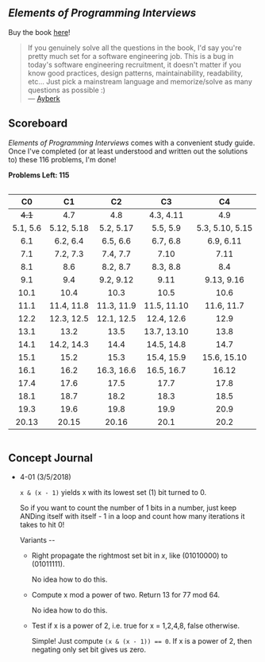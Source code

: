 ## *Elements of Programming Interviews*

Buy the book [here](https://smile.amazon.com/gp/product/1479274836/ref=od_aui_detailpages00?ie=UTF8&psc=1)!

> If you genuinely solve all the questions in the book, I'd say you're pretty much set for a software engineering job. This is a bug in today's software engineering recruitment, it doesn't matter if you know good practices, design patterns, maintainability, readability, etc... Just pick a mainstream language and memorize/solve as many questions as possible :) 
<br> &mdash; [Ayberk](https://www.goodreads.com/review/show/1139511605)

## Scoreboard

*Elements of Programming Interviews* comes with a convenient study guide. Once I've completed (or at least understood and written out the solutions to) these 116 problems, I'm done!

**Problems Left: 115**

<center>
<div style="overflow-x:auto">
<table style="width:100%">
  <thead>
    <tr>
      <th style="text-align: center">C0</th>
      <th style="text-align: center">C1</th>
      <th style="text-align: center">C2</th>
      <th style="text-align: center">C3</th>
      <th style="text-align: center">C4</th>
    </tr>
  </thead>
  <tbody>
    <tr>
      <td style="text-align: center"><s>4.1</s></td>
      <td style="text-align: center">4.7</td>
      <td style="text-align: center">4.8</td>
      <td style="text-align: center">4.3, 4.11</td>
      <td style="text-align: center">4.9</td>
    </tr>
    <tr>
      <td style="text-align: center">5.1, 5.6</td>
      <td style="text-align: center">5.12, 5.18</td>
      <td style="text-align: center">5.2, 5.17</td>
      <td style="text-align: center">5.5, 5.9</td>
      <td style="text-align: center">5.3, 5.10, 5.15</td>
    </tr>
    <tr>
      <td style="text-align: center">6.1</td>
      <td style="text-align: center">6.2, 6.4</td>
      <td style="text-align: center">6.5, 6.6</td>
      <td style="text-align: center">6.7, 6.8</td>
      <td style="text-align: center">6.9, 6.11</td>
    </tr>
    <tr>
      <td style="text-align: center">7.1</td>
      <td style="text-align: center">7.2, 7.3</td>
      <td style="text-align: center">7.4, 7.7</td>
      <td style="text-align: center">7.10</td>
      <td style="text-align: center">7.11</td>
    </tr>
    <tr>
      <td style="text-align: center">8.1</td>
      <td style="text-align: center">8.6</td>
      <td style="text-align: center">8.2, 8.7</td>
      <td style="text-align: center">8.3, 8.8</td>
      <td style="text-align: center">8.4</td>
    </tr>
    <tr>
      <td style="text-align: center">9.1</td>
      <td style="text-align: center">9.4</td>
      <td style="text-align: center">9.2, 9.12</td>
      <td style="text-align: center">9.11</td>
      <td style="text-align: center">9.13, 9.16</td>
    </tr>
    <tr>
      <td style="text-align: center">10.1</td>
      <td style="text-align: center">10.4</td>
      <td style="text-align: center">10.3</td>
      <td style="text-align: center">10.5</td>
      <td style="text-align: center">10.6</td>
    </tr>
    <tr>
      <td style="text-align: center">11.1</td>
      <td style="text-align: center">11.4, 11.8</td>
      <td style="text-align: center">11.3, 11.9</td>
      <td style="text-align: center">11.5, 11.10</td>
      <td style="text-align: center">11.6, 11.7</td>
    </tr>
    <tr>
      <td style="text-align: center">12.2</td>
      <td style="text-align: center">12.3, 12.5</td>
      <td style="text-align: center">12.1, 12.5</td>
      <td style="text-align: center">12.4, 12.6</td>
      <td style="text-align: center">12.9</td>
    </tr>
    <tr>
      <td style="text-align: center">13.1</td>
      <td style="text-align: center">13.2</td>
      <td style="text-align: center">13.5</td>
      <td style="text-align: center">13.7, 13.10</td>
      <td style="text-align: center">13.8</td>
    </tr>
    <tr>
      <td style="text-align: center">14.1</td>
      <td style="text-align: center">14.2, 14.3</td>
      <td style="text-align: center">14.4</td>
      <td style="text-align: center">14.5, 14.8</td>
      <td style="text-align: center">14.7</td>
    </tr>
    <tr>
      <td style="text-align: center">15.1</td>
      <td style="text-align: center">15.2</td>
      <td style="text-align: center">15.3</td>
      <td style="text-align: center">15.4, 15.9</td>
      <td style="text-align: center">15.6, 15.10</td>
    </tr>
    <tr>
      <td style="text-align: center">16.1</td>
      <td style="text-align: center">16.2</td>
      <td style="text-align: center">16.3, 16.6</td>
      <td style="text-align: center">16.5, 16.7</td>
      <td style="text-align: center">16.12</td>
    </tr>
    <tr>
      <td style="text-align: center">17.4</td>
      <td style="text-align: center">17.6</td>
      <td style="text-align: center">17.5</td>
      <td style="text-align: center">17.7</td>
      <td style="text-align: center">17.8</td>
    </tr>
    <tr>
      <td style="text-align: center">18.1</td>
      <td style="text-align: center">18.7</td>
      <td style="text-align: center">18.2</td>
      <td style="text-align: center">18.3</td>
      <td style="text-align: center">18.5</td>
    </tr>
    <tr>
      <td style="text-align: center">19.3</td>
      <td style="text-align: center">19.6</td>
      <td style="text-align: center">19.8</td>
      <td style="text-align: center">19.9</td>
      <td style="text-align: center">20.9</td>
    </tr>
    <tr>
      <td style="text-align: center">20.13</td>
      <td style="text-align: center">20.15</td>
      <td style="text-align: center">20.16</td>
      <td style="text-align: center">20.1</td>
      <td style="text-align: center">20.2</td>
    </tr>
  </tbody>
</table>
</div>
</center>

## Concept Journal

* 4-01 (3/5/2018)

  `x & (x - 1)` yields x with its lowest set (1) bit turned to 0.

  So if you want to count the number of 1 bits in a number, just keep ANDing itself with itself - 1 in a loop and count how many iterations it takes to hit 0!

  Variants --

  * Right propagate the rightmost set bit in *x*, like (01010000) to (01011111).

    No idea how to do this.

  * Compute x mod a power of two. Return 13 for 77 mod 64.

    No idea how to do this.

  * Test if x is a power of 2, i.e. true for x = 1,2,4,8, false otherwise.

    Simple! Just compute `(x & (x - 1)) == 0`. If x is a power of 2, then negating only set bit gives us zero.